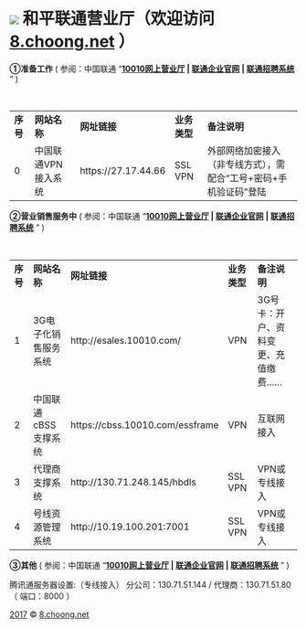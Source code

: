 # <img src="/images/Messenger.ico"/> 和平联通营业厅（欢迎访问 <a href="http://8.choong.net/" title="和平联通营业厅">8.choong.net</a>  ）


<B>①准备工作</B>
( 参阅：中国联通 “<B><a href="http://www.10010.com/" target="_blank">10010网上营业厅</a> 
| <a href="http://www.chinaunicom.com/" target="_blank">联通企业官网</a> 
| <a href="http://zhaopin.chinaunicom.com/" target="_blank">联通招聘系统</a></B> ” )

<table>
    <tr><td><B>序号</B></td>
        <td><B>网站名称</B></td>
        <td><B>网址链接</B></td>
        <td><B>业务类型</B></td>
        <td><B>备注说明</B></td>
    </tr>   
    <tr><td>0</td>
        <td>中国联通VPN接入系统</td>
         <td>https://27.17.44.66</td>
         <td>SSL VPN</td>
         <td>外部网络加密接入（非专线方式），需配合“工号+密码+手机验证码”登陆</td>
    </tr>  
</table>

<B>②营业销售服务中</B>
( 参阅：中国联通 “<B><a href="http://www.10010.com/" target="_blank">10010网上营业厅</a> 
| <a href="http://www.chinaunicom.com/" target="_blank">联通企业官网</a> 
| <a href="http://zhaopin.chinaunicom.com/" target="_blank">联通招聘系统</a></B> ” )

<table>
    <tr><td><B>序号</B></td>
        <td><B>网站名称</B></td>
        <td><B>网址链接</B></td>
        <td><B>业务类型</B></td>
        <td><B>备注说明</B></td>
    </tr>  
     <tr><td>1</td>
        <td>3G电子化销售服务系统</td>
         <td>http://esales.10010.com/</td>
         <td>VPN</td>
         <td>3G号卡：开户、资料变更、充值缴费……</td>
    </tr>   
     <tr><td>2</td>
        <td>中国联通cBSS支撑系统</td>
         <td>https://cbss.10010.com/essframe</td>
         <td>VPN</td>
         <td>互联网接入</td>
    </tr> 
     <tr><td>3</td>
        <td>代理商支撑系统</td>
         <td>http://130.71.248.145/hbdls</td>
         <td>SSL VPN</td>
         <td>VPN或专线接入</td>
    </tr> 
     <tr><td>4</td>
        <td>号线资源管理系统</td>
         <td>http://10.19.100.201:7001</td>
         <td>SSL VPN</td>
         <td>VPN或专线接入</td>
    </tr> 
</table>

<B>③其他</B>
( 参阅：中国联通 “<B><a href="http://www.10010.com/" target="_blank">10010网上营业厅</a> 
| <a href="http://www.chinaunicom.com/" target="_blank">联通企业官网</a> 
| <a href="http://zhaopin.chinaunicom.com/" target="_blank">联通招聘系统</a></B> ” )

腾讯通服务器设置:（专线接入）  分公司：130.71.51.144 / 代理商：130.71.51.80 （ 端口：8000 ）

<a href="rili.html" title="万年历">2017</a> &copy; <a href="//8.choong.net" title="虫虫物语 | 乐哥在线">8.choong.net</a>
